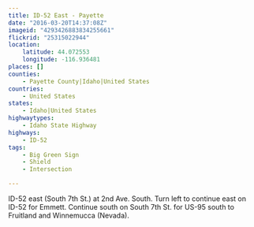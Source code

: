 ```yaml
---
title: ID-52 East - Payette
date: "2016-03-20T14:37:08Z"
imageid: "4293426883834255661"
flickrid: "25315022944"
location:
    latitude: 44.072553
    longitude: -116.936481
places: []
counties:
    - Payette County|Idaho|United States
countries:
    - United States
states:
    - Idaho|United States
highwaytypes:
    - Idaho State Highway
highways:
    - ID-52
tags:
    - Big Green Sign
    - Shield
    - Intersection

---
```

ID-52 east (South 7th St.) at 2nd Ave. South.  Turn left to continue east on ID-52 for Emmett.  Continue south on South 7th St. for US-95 south to Fruitland and Winnemucca (Nevada).